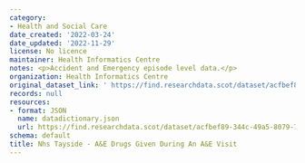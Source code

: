 ```yaml
---
category:
- Health and Social Care
date_created: '2022-03-24'
date_updated: '2022-11-29'
license: No licence
maintainer: Health Informatics Centre
notes: <p>Accident and Emergency episode level data.</p>
organization: Health Informatics Centre
original_dataset_link: ' https://find.researchdata.scot/dataset/acfbef89-344c-49a5-8079-7344f4316e0f'
records: null
resources:
- format: JSON
  name: datadictionary.json
  url: https://find.researchdata.scot/dataset/acfbef89-344c-49a5-8079-7344f4316e0f/resource/acfbef89-344c-49a5-8079-7344f4316e0f/download/datadictionary.json
schema: default
title: Nhs Tayside - A&E Drugs Given During An A&E Visit
---
```

